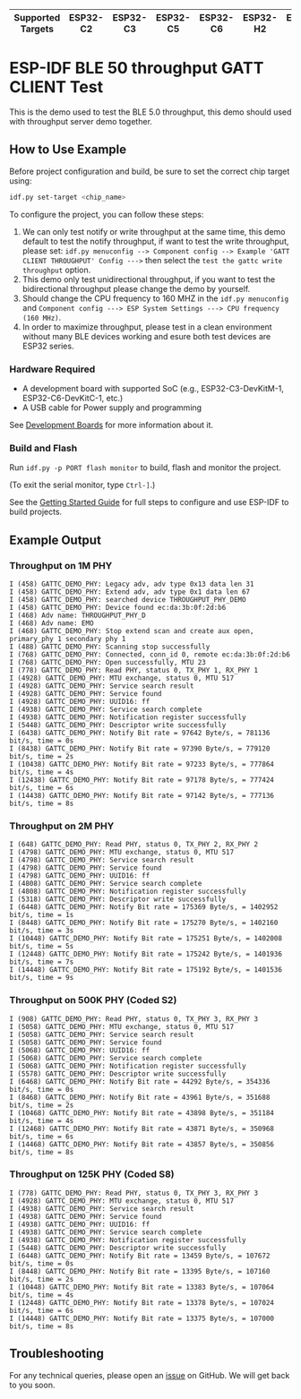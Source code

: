 | Supported Targets | ESP32-C2 | ESP32-C3 | ESP32-C5 | ESP32-C6 | ESP32-H2 | ESP32-S3 |
| ----------------- | -------- | -------- | -------- | -------- | -------- | -------- |

# ESP-IDF BLE 50 throughput GATT CLIENT Test

This is the demo used to test the BLE 5.0 throughput, this demo should used with throughput server demo together.

## How to Use Example

Before project configuration and build, be sure to set the correct chip target using:

```bash
idf.py set-target <chip_name>
```

To configure the project, you can follow these steps:

1. We can only test notify or write throughput at the same time, this demo default to test the notify throughput, if want to test the write throughput,
please set: `idf.py menuconfig --> Component config --> Example 'GATT CLIENT THROUGHPUT' Config --->` then select the `test the gattc write throughput` option.
2. This demo only test unidirectional throughput, if you want to test the bidirectional throughput please change the demo by yourself.
3. Should change the CPU frequency to 160 MHZ in the `idf.py menuconfig` and `Component config ---> ESP System Settings ---> CPU frequency (160 MHz)`.
4. In order to maximize throughput, please test in a clean environment without many BLE devices working and esure both test devices are ESP32 series.

### Hardware Required

* A development board with supported SoC (e.g., ESP32-C3-DevKitM-1, ESP32-C6-DevKitC-1, etc.)
* A USB cable for Power supply and programming

See [Development Boards](https://www.espressif.com/en/products/devkits) for more information about it.

### Build and Flash

Run `idf.py -p PORT flash monitor` to build, flash and monitor the project.

(To exit the serial monitor, type ``Ctrl-]``.)

See the [Getting Started Guide](https://idf.espressif.com/) for full steps to configure and use ESP-IDF to build projects.

## Example Output

### Throughput on 1M PHY
```
I (458) GATTC_DEMO_PHY: Legacy adv, adv type 0x13 data len 31
I (458) GATTC_DEMO_PHY: Extend adv, adv type 0x1 data len 67
I (458) GATTC_DEMO_PHY: searched device THROUGHPUT_PHY_DEMO
I (458) GATTC_DEMO_PHY: Device found ec:da:3b:0f:2d:b6
I (468) Adv name: THROUGHPUT_PHY_D
I (468) Adv name: EMO
I (468) GATTC_DEMO_PHY: Stop extend scan and create aux open, primary_phy 1 secondary phy 1
I (488) GATTC_DEMO_PHY: Scanning stop successfully
I (768) GATTC_DEMO_PHY: Connected, conn_id 0, remote ec:da:3b:0f:2d:b6
I (768) GATTC_DEMO_PHY: Open successfully, MTU 23
I (778) GATTC_DEMO_PHY: Read PHY, status 0, TX_PHY 1, RX_PHY 1
I (4928) GATTC_DEMO_PHY: MTU exchange, status 0, MTU 517
I (4928) GATTC_DEMO_PHY: Service search result
I (4928) GATTC_DEMO_PHY: Service found
I (4928) GATTC_DEMO_PHY: UUID16: ff
I (4938) GATTC_DEMO_PHY: Service search complete
I (4938) GATTC_DEMO_PHY: Notification register successfully
I (5448) GATTC_DEMO_PHY: Descriptor write successfully
I (6438) GATTC_DEMO_PHY: Notify Bit rate = 97642 Byte/s, = 781136 bit/s, time = 0s
I (8438) GATTC_DEMO_PHY: Notify Bit rate = 97390 Byte/s, = 779120 bit/s, time = 2s
I (10438) GATTC_DEMO_PHY: Notify Bit rate = 97233 Byte/s, = 777864 bit/s, time = 4s
I (12438) GATTC_DEMO_PHY: Notify Bit rate = 97178 Byte/s, = 777424 bit/s, time = 6s
I (14438) GATTC_DEMO_PHY: Notify Bit rate = 97142 Byte/s, = 777136 bit/s, time = 8s
```

### Throughput on 2M PHY
```
I (648) GATTC_DEMO_PHY: Read PHY, status 0, TX_PHY 2, RX_PHY 2
I (4798) GATTC_DEMO_PHY: MTU exchange, status 0, MTU 517
I (4798) GATTC_DEMO_PHY: Service search result
I (4798) GATTC_DEMO_PHY: Service found
I (4798) GATTC_DEMO_PHY: UUID16: ff
I (4808) GATTC_DEMO_PHY: Service search complete
I (4808) GATTC_DEMO_PHY: Notification register successfully
I (5318) GATTC_DEMO_PHY: Descriptor write successfully
I (6448) GATTC_DEMO_PHY: Notify Bit rate = 175369 Byte/s, = 1402952 bit/s, time = 1s
I (8448) GATTC_DEMO_PHY: Notify Bit rate = 175270 Byte/s, = 1402160 bit/s, time = 3s
I (10448) GATTC_DEMO_PHY: Notify Bit rate = 175251 Byte/s, = 1402008 bit/s, time = 5s
I (12448) GATTC_DEMO_PHY: Notify Bit rate = 175242 Byte/s, = 1401936 bit/s, time = 7s
I (14448) GATTC_DEMO_PHY: Notify Bit rate = 175192 Byte/s, = 1401536 bit/s, time = 9s
```

### Throughput on 500K PHY (Coded S2)
```
I (908) GATTC_DEMO_PHY: Read PHY, status 0, TX_PHY 3, RX_PHY 3
I (5058) GATTC_DEMO_PHY: MTU exchange, status 0, MTU 517
I (5058) GATTC_DEMO_PHY: Service search result
I (5058) GATTC_DEMO_PHY: Service found
I (5068) GATTC_DEMO_PHY: UUID16: ff
I (5068) GATTC_DEMO_PHY: Service search complete
I (5068) GATTC_DEMO_PHY: Notification register successfully
I (5578) GATTC_DEMO_PHY: Descriptor write successfully
I (6468) GATTC_DEMO_PHY: Notify Bit rate = 44292 Byte/s, = 354336 bit/s, time = 0s
I (8468) GATTC_DEMO_PHY: Notify Bit rate = 43961 Byte/s, = 351688 bit/s, time = 2s
I (10468) GATTC_DEMO_PHY: Notify Bit rate = 43898 Byte/s, = 351184 bit/s, time = 4s
I (12468) GATTC_DEMO_PHY: Notify Bit rate = 43871 Byte/s, = 350968 bit/s, time = 6s
I (14468) GATTC_DEMO_PHY: Notify Bit rate = 43857 Byte/s, = 350856 bit/s, time = 8s
```

### Throughput on 125K PHY (Coded S8)
```
I (778) GATTC_DEMO_PHY: Read PHY, status 0, TX_PHY 3, RX_PHY 3
I (4928) GATTC_DEMO_PHY: MTU exchange, status 0, MTU 517
I (4938) GATTC_DEMO_PHY: Service search result
I (4938) GATTC_DEMO_PHY: Service found
I (4938) GATTC_DEMO_PHY: UUID16: ff
I (4938) GATTC_DEMO_PHY: Service search complete
I (4938) GATTC_DEMO_PHY: Notification register successfully
I (5448) GATTC_DEMO_PHY: Descriptor write successfully
I (6448) GATTC_DEMO_PHY: Notify Bit rate = 13459 Byte/s, = 107672 bit/s, time = 0s
I (8448) GATTC_DEMO_PHY: Notify Bit rate = 13395 Byte/s, = 107160 bit/s, time = 2s
I (10448) GATTC_DEMO_PHY: Notify Bit rate = 13383 Byte/s, = 107064 bit/s, time = 4s
I (12448) GATTC_DEMO_PHY: Notify Bit rate = 13378 Byte/s, = 107024 bit/s, time = 6s
I (14448) GATTC_DEMO_PHY: Notify Bit rate = 13375 Byte/s, = 107000 bit/s, time = 8s
```

## Troubleshooting

For any technical queries, please open an [issue](https://github.com/espressif/esp-idf/issues) on GitHub. We will get back to you soon.
